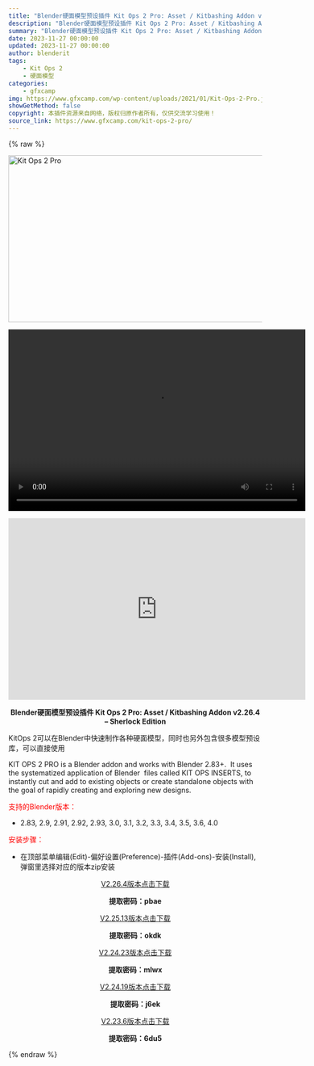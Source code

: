 ```yaml
---
title: "Blender硬面模型预设插件 Kit Ops 2 Pro: Asset / Kitbashing Addon v2.26.4 – Sherlock Edition"
description: "Blender硬面模型预设插件 Kit Ops 2 Pro: Asset / Kitbashing Addon v2.26.4 – Sherlock Edition KitOps 2可以在..."
summary: "Blender硬面模型预设插件 Kit Ops 2 Pro: Asset / Kitbashing Addon v2.26.4 – Sherlock Edition KitOps 2可以在..."
date: 2023-11-27 00:00:00
updated: 2023-11-27 00:00:00
author: blenderit
tags: 
    - Kit Ops 2
    - 硬面模型
categories:
    - gfxcamp
img: https://www.gfxcamp.com/wp-content/uploads/2021/01/Kit-Ops-2-Pro.jpg
showGetMethod: false
copyright: 本插件资源来自网络，版权归原作者所有，仅供交流学习使用！
source_link: https://www.gfxcamp.com/kit-ops-2-pro/
---
```


{% raw %}
<div><p><img decoding="async" class="aligncenter size-full wp-image-91780" src="https://www.gfxcamp.com/wp-content/uploads/2021/01/Kit-Ops-2-Pro.jpg" data-src="https://www.gfxcamp.com/wp-content/uploads/2021/01/Kit-Ops-2-Pro.jpg" alt="Kit Ops 2 Pro" width="590" height="331" data-srcset="https://www.gfxcamp.com/wp-content/uploads/2021/01/Kit-Ops-2-Pro.jpg 590w, https://www.gfxcamp.com/wp-content/uploads/2021/01/Kit-Ops-2-Pro-150x84.jpg 150w, https://www.gfxcamp.com/wp-content/uploads/2021/01/Kit-Ops-2-Pro-160x90.jpg 160w, https://www.gfxcamp.com/wp-content/uploads/2021/01/Kit-Ops-2-Pro-437x245.jpg 437w" data-sizes="(max-width: 590px) 100vw, 590px"><br>
</p><center><div style="width: 590px;" class="wp-video"><!--[if lt IE 9]><script>document.createElement('video');</script><![endif]-->
<video class="wp-video-shortcode" id="video-91779-1" width="590" height="360" preload="true" controls="controls"><source type="video/mp4" src="http://cloud.video.taobao.com/play/u/null/p/1/e/6/t/1/427165933864.mp4?_=1"></source><a href="http://cloud.video.taobao.com/play/u/null/p/1/e/6/t/1/427165933864.mp4">http://cloud.video.taobao.com/play/u/null/p/1/e/6/t/1/427165933864.mp4</a></video></div></center><p style="text-align: center;"><iframe loading="lazy" src="https://player.youku.com/embed/XNTA0NDM2NDM0MA==" width="590" height="360" frameborder="0" allowfullscreen="allowfullscreen"></iframe></p><p style="text-align: center;"><strong>Blender硬面模型预设插件 Kit Ops 2 Pro: Asset / Kitbashing Addon v2.26.4 – Sherlock Edition</strong></p><p style="text-align: left;">KitOps 2可以在Blender中快速制作各种硬面模型，同时也另外包含很多模型预设库，可以直接使用</p><p style="text-align: left;">KIT OPS 2 PRO is a Blender addon and works with Blender 2.83+.  It uses the systematized application of Blender  files called KIT OPS INSERTS, to instantly cut and add to existing objects or create standalone objects with the goal of rapidly creating and exploring new designs.</p><p style="text-align: left;"><span style="color: #ff0000;">支持的Blender版本：</span></p><ul>
<li style="text-align: left;">2.83, 2.9, 2.91, 2.92, 2.93, 3.0, 3.1, 3.2, 3.3, 3.4, 3.5, 3.6, 4.0</li>
</ul><p style="text-align: left;"><span style="color: #ff0000;">安装步骤：</span></p><ul>
<li>在顶部菜单编辑(Edit)-偏好设置(Preference)-插件(Add-ons)-安装(Install),弹窗里选择对应的版本zip安装</li>
</ul><p style="text-align: center;"><a class="maxbutton-3 maxbutton maxbutton-baidu" target="_blank" rel="noopener" href="https://pan.baidu.com/s/1kFUAIoNqeeFbjWcOinXzag?pwd=pbae"><span class="mb-text">V2.26.4版本点击下载</span></a></p><p style="text-align: center;"><strong>提取密码：pbae</strong></p><p style="text-align: center;"><a class="maxbutton-3 maxbutton maxbutton-baidu" target="_blank" rel="noopener" href="https://pan.baidu.com/s/1uftoCKunuIMUMFupHerM3w?pwd=okdk"><span class="mb-text">V2.25.13版本点击下载</span></a></p><p style="text-align: center;"><strong>提取密码：okdk</strong></p><p style="text-align: center;"><a class="maxbutton-3 maxbutton maxbutton-baidu" target="_blank" rel="noopener" href="https://pan.baidu.com/s/1wwC_BH2IWhUJvm4HXN1PyQ?pwd=mlwx"><span class="mb-text">V2.24.23版本点击下载</span></a></p><p style="text-align: center;"><strong>提取密码：mlwx</strong></p><p style="text-align: center;"><a class="maxbutton-3 maxbutton maxbutton-baidu" target="_blank" rel="noopener" href="https://pan.baidu.com/s/1hGBdsK2fYPWtzvb2-7ZT_w?pwd=j6ek"><span class="mb-text">V2.24.19版本点击下载</span></a></p><p style="text-align: center;"><strong>提取密码：j6ek</strong></p><p style="text-align: center;"><a class="maxbutton-3 maxbutton maxbutton-baidu" target="_blank" rel="noopener" href="https://pan.baidu.com/s/1yBr8diw9okMrM7ERjaHyrA?pwd=6du5"><span class="mb-text">V2.23.6版本点击下载</span></a></p><p style="text-align: center;"><strong>提取密码：6du5</strong></p></div>
<div style="display: none">gfxcamp</div>
{% endraw %}